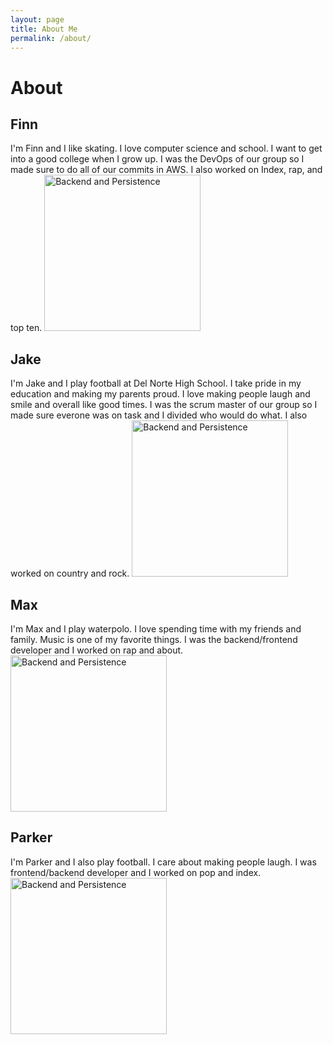 ```yaml
---
layout: page
title: About Me
permalink: /about/
---
```


# About
## Finn
I'm Finn and I like skating. I love computer science and school. I want to get into a good college when I grow up. I was the DevOps of our group so I made sure to do all of our commits in AWS. I also worked on Index, rap, and top ten. 
 <img src="https://cdn.skatepro.com/product/440/chocolate-og-chunk-complete-skateboard-wf.jpg" alt="Backend and Persistence" height="250">

## Jake
I'm Jake and I play football at Del Norte High School. I take pride in my education and making my parents proud. I love making people laugh and smile and overall like good times. I was the scrum master of our group so I made sure everone was on task and I divided who would do what. I also worked on country and rock. 
<img src="https://image.cnbcfm.com/api/v1/image/106991253-1639786378304-GettyImages-1185558312r.jpg?v=1639786403" alt="Backend and Persistence" height="250">

## Max
I'm Max and I play waterpolo. I love spending time with my friends and family. Music is one of my favorite things. I was the backend/frontend developer and I worked on rap and about. 
<img src="https://d1s9j44aio5gjs.cloudfront.net/2017/01/water_polo_goalkeeper_save.jpg" alt="Backend and Persistence" height="250">

## Parker
I'm Parker and I also play football. I care about making people laugh. I was frontend/backend developer and I worked on pop and index. 
<img src="https://dbukjj6eu5tsf.cloudfront.net/rolltide.com/images/2022/10/27/football-JoshJacobsRaiders_KS6Iz.jpg" alt="Backend and Persistence" height="250">